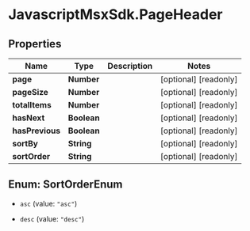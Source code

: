 # JavascriptMsxSdk.PageHeader

## Properties

Name | Type | Description | Notes
------------ | ------------- | ------------- | -------------
**page** | **Number** |  | [optional] [readonly] 
**pageSize** | **Number** |  | [optional] [readonly] 
**totalItems** | **Number** |  | [optional] [readonly] 
**hasNext** | **Boolean** |  | [optional] [readonly] 
**hasPrevious** | **Boolean** |  | [optional] [readonly] 
**sortBy** | **String** |  | [optional] [readonly] 
**sortOrder** | **String** |  | [optional] [readonly] 



## Enum: SortOrderEnum


* `asc` (value: `"asc"`)

* `desc` (value: `"desc"`)




